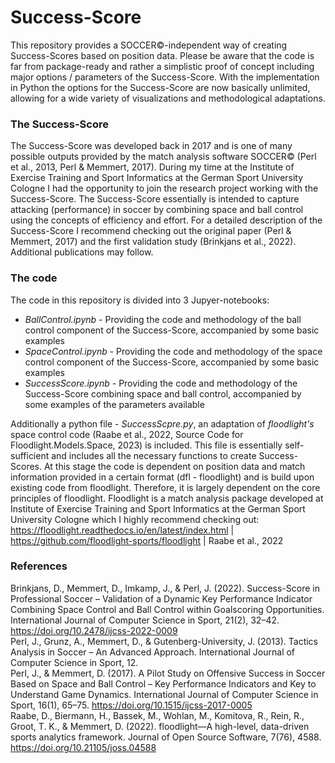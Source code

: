 # Success-Score

This repository provides a SOCCER©-independent way of creating Success-Scores based on position data. Please be aware that the code is far from package-ready and rather a simplistic proof of concept including major options / parameters of the Success-Score. With the implementation in Python the options for the Success-Score are now basically unlimited, allowing for a wide variety of visualizations and methodological adaptations. <br>

### The Success-Score
The Success-Score was developed back in 2017 and is one of many possible outputs provided by the match analysis software SOCCER© (Perl et al., 2013, Perl & Memmert, 2017). During my time at the Institute of Exercise Training and Sport Informatics at the German Sport University Cologne I had the opportunity to join the research project working with the Success-Score. The Success-Score essentially is intended to capture attacking (performance) in soccer by combining space and ball control using the concepts of efficiency and effort. For a detailed description of the Success-Score I recommend checking out the original paper (Perl & Memmert, 2017) and the first validation study (Brinkjans et al., 2022). Additional publications may follow. <br>

### The code
The code in this repository is divided into 3 Jupyer-notebooks:

+ *BallControl.ipynb* - Providing the code and methodology of the ball control component of the Success-Score, accompanied by some basic examples
+ *SpaceControl.ipynb* - Providing the code and methodology of the space control component of the Success-Score, accompanied by some basic examples
+ *SuccessScore.ipynb* - Providing the code and methodology of the Success-Score combining space and ball control, accompanied by some examples of the parameters available

Additionally  a python file - *SuccessScpre.py*, an adaptation of *floodlight's* space control code (Raabe et al., 2022, Source Code for Floodlight.Models.Space, 2023) is included. This file is essentially self-sufficient and includes all the necessary  functions to create Success-Scores. At this stage the code is dependent on position data and match information provided in a certain format (dfl - floodlight) and is build upon existing code from floodlight. Therefore, it is largely dependent on the core principles of floodlight. Floodlight is a match analysis package developed at Institute of Exercise Training and Sport Informatics at the German Sport University Cologne which I highly recommend checking out: https://floodlight.readthedocs.io/en/latest/index.html | https://github.com/floodlight-sports/floodlight | Raabe et al., 2022


### References 
Brinkjans, D., Memmert, D., Imkamp, J., & Perl, J. (2022). Success-Score in Professional Soccer – Validation of a Dynamic Key Performance Indicator Combining Space Control and Ball Control within Goalscoring Opportunities. International Journal of Computer Science in Sport, 21(2), 32–42. https://doi.org/10.2478/ijcss-2022-0009 <br>
Perl, J., Grunz, A., Memmert, D., & Gutenberg-University, J. (2013). Tactics Analysis in Soccer – An Advanced Approach. International Journal of Computer Science in Sport, 12. <br>
Perl, J., & Memmert, D. (2017). A Pilot Study on Offensive Success in Soccer Based on Space and Ball Control – Key Performance Indicators and Key to Understand Game Dynamics. International Journal of Computer Science in Sport, 16(1), 65–75. https://doi.org/10.1515/ijcss-2017-0005 <br>
Raabe, D., Biermann, H., Bassek, M., Wohlan, M., Komitova, R., Rein, R., Groot, T. K., & Memmert, D. (2022). floodlight—A high-level, data-driven sports analytics framework. Journal of Open Source Software, 7(76), 4588. https://doi.org/10.21105/joss.04588 <br>
